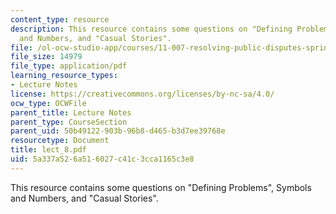 ```yaml
---
content_type: resource
description: This resource contains some questions on "Defining Problems", Symbols
  and Numbers, and "Casual Stories".
file: /ol-ocw-studio-app/courses/11-007-resolving-public-disputes-spring-2005/5a337a526a516027c41c3cca1165c3e8_lect_8.pdf
file_size: 14979
file_type: application/pdf
learning_resource_types:
- Lecture Notes
license: https://creativecommons.org/licenses/by-nc-sa/4.0/
ocw_type: OCWFile
parent_title: Lecture Notes
parent_type: CourseSection
parent_uid: 50b49122-903b-96b8-d465-b3d7ee39768e
resourcetype: Document
title: lect_8.pdf
uid: 5a337a52-6a51-6027-c41c-3cca1165c3e8
---
```

This resource contains some questions on "Defining Problems", Symbols and Numbers, and "Casual Stories".